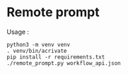 # Remote prompt

Usage :

```console
python3 -m venv venv
. venv/bin/acrivate
pip install -r requirements.txt
./remote_prompt.py workflow_api.json

```
